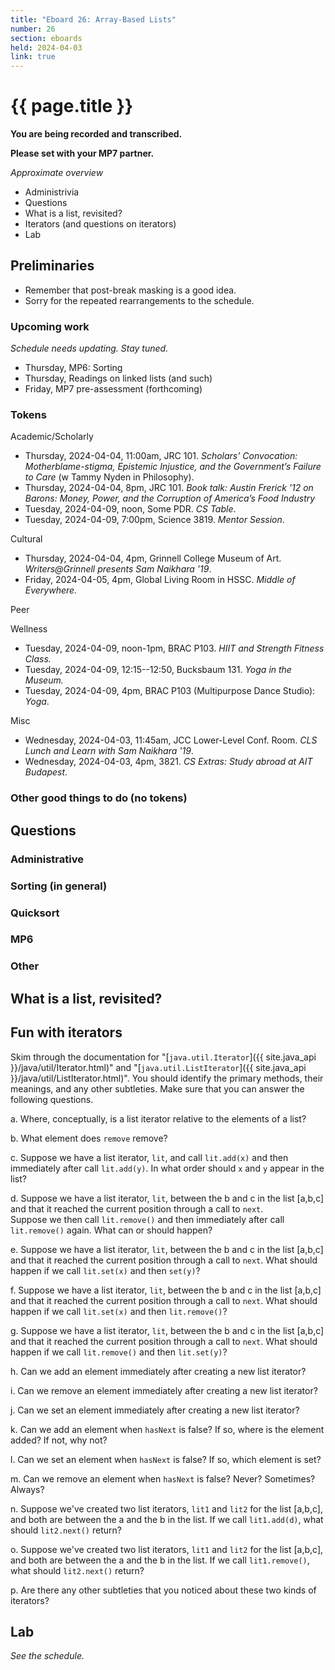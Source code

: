 ```yaml
---
title: "Eboard 26: Array-Based Lists"
number: 26
section: eboards
held: 2024-04-03
link: true
---
```

# {{ page.title }}

**You are being recorded and transcribed.**

**Please set with your MP7 partner.**

_Approximate overview_

* Administrivia 
* Questions
* What is a list, revisited?
* Iterators (and questions on iterators)
* Lab

Preliminaries
-------------

* Remember that post-break masking is a good idea.
* Sorry for the repeated rearrangements to the schedule.

### Upcoming work

_Schedule needs updating. Stay tuned._

* Thursday, MP6: Sorting
* Thursday, Readings on linked lists (and such)
* Friday, MP7 pre-assessment (forthcoming)
    
### Tokens

Academic/Scholarly

* Thursday, 2024-04-04, 11:00am, JRC 101.
  _Scholars' Convocation: Motherblame-stigma, Epistemic Injustice, and the Government’s Failure to Care_ (w Tammy Nyden in Philosophy).
* Thursday, 2024-04-04, 8pm, JRC 101.
  _Book talk: Austin Frerick '12 on Barons: Money, Power, and the Corruption of America’s Food Industry_
* Tuesday, 2024-04-09, noon, Some PDR.
  _CS Table_.
* Tuesday, 2024-04-09, 7:00pm, Science 3819.
  _Mentor Session_.

Cultural

* Thursday, 2024-04-04, 4pm, Grinnell College Museum of Art.
  _Writers@Grinnell presents Sam Naikhara '19_.
* Friday, 2024-04-05, 4pm, Global Living Room in HSSC.
  _Middle of Everywhere._

Peer

Wellness

* Tuesday, 2024-04-09, noon-1pm, BRAC P103.
  _HIIT and Strength Fitness Class._
* Tuesday, 2024-04-09, 12:15--12:50, Bucksbaum 131.
  _Yoga in the Museum._
* Tuesday, 2024-04-09, 4pm, BRAC P103 (Multipurpose Dance Studio):
  _Yoga_.

Misc

* Wednesday, 2024-04-03, 11:45am, JCC Lower-Level Conf. Room.
  _CLS Lunch and Learn with Sam Naikhara '19_.
* Wednesday, 2024-04-03, 4pm, 3821.
  _CS Extras: Study abroad at AIT Budapest_.

### Other good things to do (no tokens)

Questions
---------

### Administrative

### Sorting (in general)

### Quicksort

### MP6

### Other

What is a list, revisited?
--------------------------

Fun with iterators
------------------

Skim through the documentation for "[`java.util.Iterator`]({{
site.java_api }}/java/util/Iterator.html)" and "[`java.util.ListIterator`]({{
site.java_api }}/java/util/ListIterator.html)".  You should identify
the primary methods, their meanings, and any other subtleties.
Make sure that you can answer the following questions.

a. Where, conceptually, is a list iterator relative to the elements of
a list?

b. What element does `remove` remove?

c. Suppose we have a list iterator, `lit`, and call `lit.add(x)`
and then immediately after call `lit.add(y)`.  In what order should
`x` and `y` appear in the list?

d. Suppose we have a list iterator, `lit`, between the b and c in
the list [a,b,c] and that it reached the current position through
a call to `next`.  
Suppose we then call `lit.remove()` and then
immediately after call `lit.remove()` again.  What can or should
happen?

e. Suppose we have a list iterator, `lit`, between the b and c in
the list [a,b,c] and that it reached the current position through
a call to `next`.  What should happen if we call `lit.set(x)` and then
`set(y)`?

f. Suppose we have a list iterator, `lit`, between the b and c in
the list [a,b,c] and that it reached the current position through
a call to `next`.  What should happen if we call `lit.set(x)` and then
`lit.remove()`?

g. Suppose we have a list iterator, `lit`, between the b and c in
the list [a,b,c] and that it reached the current position through
a call to `next`.  What should happen if we call `lit.remove()` and then
`lit.set(y)`?

h. Can we add an element immediately after creating a new list
iterator?

i. Can we remove an element immediately after creating a new list
iterator?

j. Can we set an element immediately after creating a new list iterator?

k. Can we add an element when `hasNext` is false?  If so, where is
the element added?  If not, why not?

l. Can we set an element when `hasNext` is false?  If so, which element
is set?

m. Can we remove an element when `hasNext` is false?  Never?  Sometimes?
Always?

n. Suppose we've created two list iterators, `lit1` and `lit2` for
the list [a,b,c], and both are between the a and the b in the list.
If we call `lit1.add(d)`, what should `lit2.next()` return?

o. Suppose we've created two list iterators, `lit1` and `lit2` for
the list [a,b,c], and both are between the a and the b in the list.
If we call `lit1.remove()`, what should `lit2.next()` return?

p. Are there any other subtleties that you noticed about these
two kinds of iterators?

Lab
---

_See the schedule._
